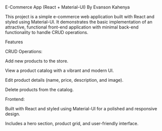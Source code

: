 E-Commerce App (React + Material-UI) By Evanson Kahenya

This project is a simple e-commerce web application built with React and styled using Material-UI. It demonstrates the basic implementation of an attractive, functional front-end application with minimal back-end functionality to handle CRUD operations.

Features

CRUD Operations:

Add new products to the store.

View a product catalog with a vibrant and modern UI.

Edit product details (name, price, description, and image).

Delete products from the catalog.

Frontend:

Built with React and styled using Material-UI for a polished and responsive design.

Includes a hero section, product grid, and user-friendly interface.